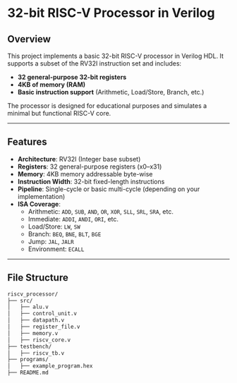 # 32-bit RISC-V Processor in Verilog

## Overview

This project implements a basic 32-bit RISC-V processor in Verilog HDL. It supports a subset of the RV32I instruction set and includes:

- **32 general-purpose 32-bit registers**
- **4KB of memory (RAM)**
- **Basic instruction support** (Arithmetic, Load/Store, Branch, etc.)

The processor is designed for educational purposes and simulates a minimal but functional RISC-V core.

---

## Features

- **Architecture**: RV32I (Integer base subset)
- **Registers**: 32 general-purpose registers (x0–x31)
- **Memory**: 4KB memory addressable byte-wise
- **Instruction Width**: 32-bit fixed-length instructions
- **Pipeline**: Single-cycle or basic multi-cycle (depending on your implementation)
- **ISA Coverage**:
  - Arithmetic: `ADD`, `SUB`, `AND`, `OR`, `XOR`, `SLL`, `SRL`, `SRA`, etc.
  - Immediate: `ADDI`, `ANDI`, `ORI`, etc.
  - Load/Store: `LW`, `SW`
  - Branch: `BEQ`, `BNE`, `BLT`, `BGE`
  - Jump: `JAL`, `JALR`
  - Environment: `ECALL`

---

## File Structure

```bash
riscv_processor/
├── src/
│   ├── alu.v
│   ├── control_unit.v
│   ├── datapath.v
│   ├── register_file.v
│   ├── memory.v
│   ├── riscv_core.v
├── testbench/
│   ├── riscv_tb.v
├── programs/
│   ├── example_program.hex
├── README.md

